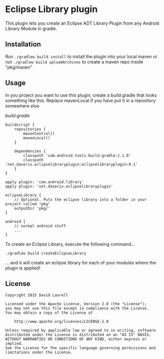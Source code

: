 Eclipse Library plugin
======================

This plugin lets you create an Eclipse ADT Library Plugin from any Android Library Module in gradle.

Installation
------------

Run ```./gradlew build install``` to install the plugin into your local maven or run ```./gradlew build uploadArchives``` to create a maven repo inside "pkg/maven"

Usage
-----

In you project you want to use this plugin, create a build.gradle that looks something like this. Replace mavenLocal if you have put it in a repository somewhere else.

*build.gradle*

    buildscript {
        repositories {
            mavenCentral()
            mavenLocal()
        }

        dependencies {
            classpath 'com.android.tools.build:gradle:1.1.0'
            classpath 'net.daverix.eclipselibraryplugin:eclipselibraryplugin:0.1'
        }
    }

    apply plugin: 'com.android.library'
    apply plugin: 'net.daverix.eclipselibraryplugin'

    eclipseLibrary {
        // Optional. Puts the eclipse library into a folder in your project called "pkg"
        outputDir 'pkg/'
    }

    android {
        // normal android stuff
        ...
    }

To create an Eclipse Library, execute the following command...

    ./gradlew build createEclipseLibrary

... and it will create an eclipse library for each of your modules where the plugin is applied!

License
-------

    Copyright 2015 David Laurell

    Licensed under the Apache License, Version 2.0 (the "License");
    you may not use this file except in compliance with the License.
    You may obtain a copy of the License at

        http://www.apache.org/licenses/LICENSE-2.0

    Unless required by applicable law or agreed to in writing, software
    distributed under the License is distributed on an "AS IS" BASIS,
    WITHOUT WARRANTIES OR CONDITIONS OF ANY KIND, either express or implied.
    See the License for the specific language governing permissions and
    limitations under the License.